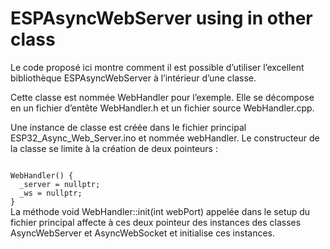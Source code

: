 # ESPAsyncWebServer using in other class


Le code proposé ici montre comment il est possible d’utiliser l’excellent bibliothèque ESPAsyncWebServer à l’intérieur d’une classe.

Cette classe est nommée WebHandler pour l’exemple. Elle se décompose en un fichier d’entête  WebHandler.h et un fichier source WebHandler.cpp.

Une instance de classe est créée dans le fichier principal ESP32_Async_Web_Server.ino et nommée webHandler. Le constructeur de la classe se limite à la création de deux pointeurs :

<code>
WebHandler() {
  _server = nullptr;
  _ws = nullptr;
}
</code>
La méthode void WebHandler::init(int webPort) appelée dans le setup du fichier principal affecte à ces deux pointeur des instances des classes AsyncWebServer et AsyncWebSocket et initialise ces instances.

